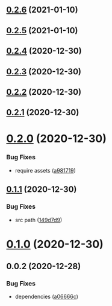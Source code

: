 ## [0.2.6](https://github.com/alex-lit/config-eslint/compare/v0.2.5...v0.2.6) (2021-01-10)



## [0.2.5](https://github.com/alex-lit/config-eslint/compare/v0.2.4...v0.2.5) (2021-01-10)



## [0.2.4](https://github.com/alex-lit/config-eslint/compare/v0.2.3...v0.2.4) (2020-12-30)



## [0.2.3](https://github.com/alex-lit/config-eslint/compare/v0.2.2...v0.2.3) (2020-12-30)



## [0.2.2](https://github.com/alex-lit/config-eslint/compare/v0.2.1...v0.2.2) (2020-12-30)



## [0.2.1](https://github.com/alex-lit/config-eslint/compare/v0.2.0...v0.2.1) (2020-12-30)



# [0.2.0](https://github.com/alex-lit/config-eslint/compare/v0.1.1...v0.2.0) (2020-12-30)


### Bug Fixes

* require assets ([a981719](https://github.com/alex-lit/config-eslint/commit/a981719c9a2edcd6e7bd927788059e2ef45e328f))



## [0.1.1](https://github.com/alex-lit/config-eslint/compare/v0.1.0...v0.1.1) (2020-12-30)


### Bug Fixes

* src path ([149d7d9](https://github.com/alex-lit/config-eslint/commit/149d7d99db165244489602d4f49942b57d9b8a47))



# [0.1.0](https://github.com/alex-lit/config-eslint/compare/v0.0.2...v0.1.0) (2020-12-30)



## 0.0.2 (2020-12-28)

### Bug Fixes

- dependencies ([a06666c](https://github.com/alex-lit/config-eslint/commit/a06666c7e6eb14dee6549d73596676ef2e2a8f97))
